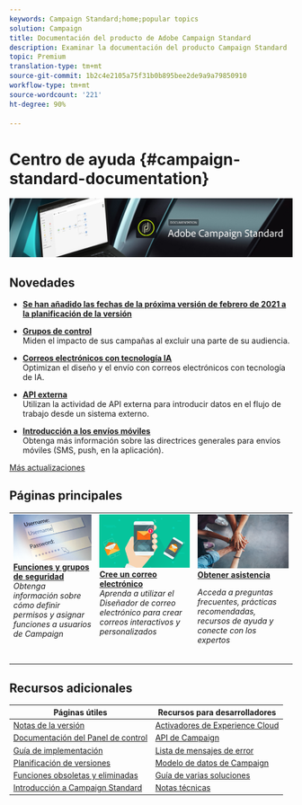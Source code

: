 ```yaml
---
keywords: Campaign Standard;home;popular topics
solution: Campaign
title: Documentación del producto de Adobe Campaign Standard
description: Examinar la documentación del producto Campaign Standard
topic: Premium
translation-type: tm+mt
source-git-commit: 1b2c4e2105a75f31b0b895bee2de9a9a79850910
workflow-type: tm+mt
source-wordcount: '221'
ht-degree: 90%

---
```



# Centro de ayuda {#campaign-standard-documentation}

![](start/using/assets/do-not-localize/banner_acs_doc.jpg)

## Novedades

* **[Se han añadido las fechas de la próxima versión de febrero de 2021 a la planificación de la versión](rn/using/release-planning.md)**<br/>

* **[Grupos de control](sending/using/control-group.md)**<br/>
Miden el impacto de sus campañas al excluir una parte de su audiencia.

* **[Correos electrónicos con tecnología IA](sending/using/predictive.md)**<br/>
Optimizan el diseño y el envío con correos electrónicos con tecnología de IA.

* **[API externa](automating/using/external-api.md)**<br/>
Utilizan la actividad de API externa para introducir datos en el flujo de trabajo desde un sistema externo.

* **[Introducción a los envíos móviles](https://helpx.adobe.com/es/campaign/kb/acs-mobile.html)**<br/>
Obtenga más información sobre las directrices generales para envíos móviles (SMS, push, en la aplicación).

[Más actualizaciones](rn/using/documentation-updates.md)

## Páginas principales

<table>
<tr>
  <td valign="top">
    <a href="administration/using/about-access-management.md">
      <img alt="Funciones" src="start/using/assets/roles.png"/>
    </a>
    <div>
    <a href="administration/using/about-access-management.md"><strong>Funciones y grupos de seguridad</strong></a>
    </div>
    <em>Obtenga información sobre cómo definir permisos y asignar funciones a usuarios de Campaign</em>
    <br>
  </td>
  <td valign="top">
    <a href="designing/using/designing-content-in-adobe-campaign.md">
      <img alt="Creador" src="start/using/assets/design.png" />
    </a>
    <div>
    <a href="designing/using/designing-content-in-adobe-campaign.md"><strong>Cree un correo electrónico</strong></a>
    </div>
    <em>Aprenda a utilizar el Diseñador de correo electrónico para crear correos interactivos y personalizados</em>
    <br>
  </td>
  <td valign="top">
       <img alt="Asistencia técnica" src="start/using/assets/do-not-localize/help.jpeg" />
    <div><a href="https://helpx.adobe.com/es/campaign/kb/ac-support.html">
    <strong>Obtener asistencia</strong></a>
    </div>
    <p><em>Acceda a preguntas frecuentes, prácticas recomendadas, recursos de ayuda y conecte con los expertos</em></p>
    <br>
  </td>
</tr>
</table>

## Recursos adicionales

| Páginas útiles | Recursos para desarrolladores |
|---|---|
| [Notas de la versión](rn/using/release-notes.md) | [Activadores de Experience Cloud](integrating/using/about-adobe-experience-cloud-triggers.md) |
| [Documentación del Panel de control](https://docs.adobe.com/content/help/es-ES/control-panel/using/control-panel-home.html) | [API de Campaign](api/using/get-started-apis.md) |
| [Guía de implementación](https://helpx.adobe.com/es/campaign/kb/campaign-standard-implementation-guide.html) | [Lista de mensajes de error](https://docs.adobe.com/content/help/en/campaign-classic/technicalresources/error_messages/error_codes.html) |
| [Planificación de versiones](rn/using/release-planning.md) | [Modelo de datos de Campaign](developing/using/datamodel-introduction.md) |
| [Funciones obsoletas y eliminadas](https://helpx.adobe.com/es/campaign/kb/acs-deprecated-and-removed-features.html) | [Guía de varias soluciones](integrating/using/get-started-campaign-integrations.md) |
| [Introducción a Campaign Standard](start/using/about-campaign-standard.md) | [Notas técnicas](https://helpx.adobe.com/es/campaign/kb/acs-article-list.html) |
